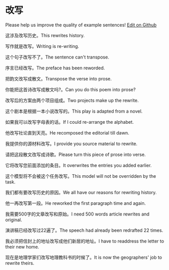 # 改写

Please help us improve the quality of example sentences! [Edit on Github](https://github.com/jiyushe/jiyu-example-sentence-source/blob/main/chinese/gaixie.md)

<p><span class="chinese">这涉及改写历史。</span><span class="english">This rewrites history.</span></p>

<p><span class="chinese">写作就是改写。</span><span class="english">Writing is re-writing.</span></p>

<p><span class="chinese">这个句子改写不了。</span><span class="english">The sentence can't transpose.</span></p>

<p><span class="chinese">序言已经改写。</span><span class="english">The preface has been reworded.</span></p>

<p><span class="chinese">把韵文改写成散文。</span><span class="english">Transpose the verse into prose.</span></p>

<p><span class="chinese">你能把这首诗改写成散文吗?。</span><span class="english">Can you do this poem into prose?</span></p>

<p><span class="chinese">改写后的方案由两个项目组成。</span><span class="english">Two projects make up the rewrite.</span></p>

<p><span class="chinese">这个剧本是根据一本小说改写的。</span><span class="english">This play is adapted from a novel.</span></p>

<p><span class="chinese">如果我可以改写字母表的话。</span><span class="english">If I could re-arrange the alphabet.</span></p>

<p><span class="chinese">他改写社论直到天亮。</span><span class="english">He recomposed the editorial till dawn.</span></p>

<p><span class="chinese">我提供你的源材料改写。</span><span class="english">I provide you source material to rewrite.</span></p>

<p><span class="chinese">请把这段散文改写成诗歌。</span><span class="english">Please turn this piece of prose into verse.</span></p>

<p><span class="chinese">它将改写您前面添加的条目。</span><span class="english">It overwrites the entries you added earlier.</span></p>

<p><span class="chinese">这个模型将不会被这个任务改写。</span><span class="english">This model will not be overridden by the task.</span></p>

<p><span class="chinese">我们都有要改写历史的原因。</span><span class="english">We all have our reasons for rewriting history.</span></p>

<p><span class="chinese">他一再改写第一段。</span><span class="english">He reworked the first paragraph time and again.</span></p>

<p><span class="chinese">我需要500字的文章改写和原始。</span><span class="english">I need 500 words article rewrites and original.</span></p>

<p><span class="chinese">演讲稿已经改写过22遍了。</span><span class="english">The speech had already been redrafted 22 times.</span></p>

<p><span class="chinese">我必须把信封上的地址改写成他们新居的地址。</span><span class="english">I have to readdress the letter to their new home.</span></p>

<p><span class="chinese">现在是地理学家们改写地理教科书的时候了。</span><span class="english">It is now the geographers' job to rewrite theirs.</span></p>

